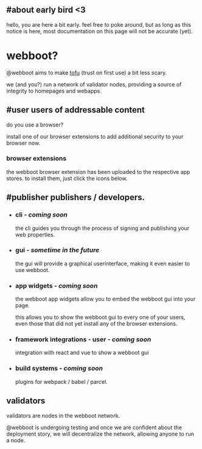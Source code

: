 <Hero state></Hero>

<div>

## #about early bird <3

hello, you are here a bit early.
feel free to poke around,
but as long as this notice is here,
most documentation on this page will not be accurate (yet).

# webboot?

@webboot aims to make
[tofu](https://en.wikipedia.org/wiki/Trust_on_first_use)
(trust on first use) a bit less scary.

we (and you?) run a network of validator nodes,
providing a source of integrity to homepages and webapps.

</div>

<div>

## #user users of addressable content

do you use a browser?

install one of our browser extensions to add additional security to your browser now.

### browser extensions

the webboot browser extension has been uploaded to the respective app stores.
to install them, just click the icons below.

<Browsers></Browsers>

</div>

<div>

## #publisher publishers / developers.


* ### cli *- coming soon*

  the cli guides you through the process of signing and publishing your web properties.

* ### gui *- sometime in the future*

  the gui will provide a graphical userinterface, making it even easier to use webboot.

* ### app widgets *- coming soon*

  the webboot app widgets allow you to embed the webboot gui into your page.

  this allows you to show the webboot gui to every one of your users,
  even those that did not yet install any of the browser extensions.

* ### framework integrations - user *- coming soon*

  integration with react and vue to show a webboot gui

* ### build systems *- coming soon*

  plugins for webpack / babel / parcel.

</div>

<div>

## validators

validators are nodes in the webboot network.

@webboot is undergoing testing and once we are confident about the deployment story,
we will decentralize the network, allowing anyone to run a node.

</div>
